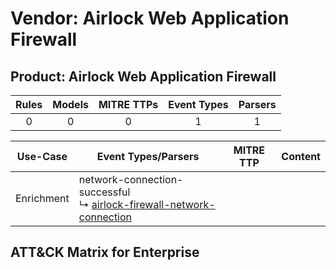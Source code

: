 Vendor: Airlock Web Application Firewall
========================================
Product: Airlock Web Application Firewall
-----------------------------------------
| Rules | Models | MITRE TTPs | Event Types | Parsers |
|:-----:|:------:|:----------:|:-----------:|:-------:|
|   0   |   0    |     0      |      1      |    1    |

|  Use-Case  | Event Types/Parsers                                                                                                                          | MITRE TTP | Content                                                                                              |
|:----------:| -------------------------------------------------------------------------------------------------------------------------------------------- | --------- | ---------------------------------------------------------------------------------------------------- |
| Enrichment |  network-connection-successful<br> ↳ [airlock-firewall-network-connection](Parsers/parserContent_airlock-firewall-network-connection.md)<br> |           | [](Rules_Models/r_m_airlock_web_application_firewall_airlock_web_application_firewall_Enrichment.md) |

ATT&CK Matrix for Enterprise
----------------------------
